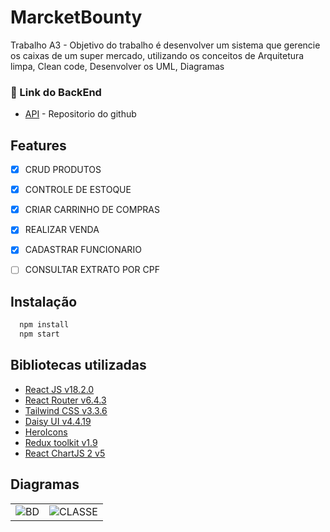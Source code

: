 # MarcketBounty

Trabalho A3 - Objetivo do trabalho é desenvolver um sistema que gerencie os caixas de um super mercado, utilizando os conceitos de Arquitetura limpa, Clean code, Desenvolver os UML, Diagramas 

### 🔧 Link do BackEnd
* [API](https://github.com/danielmenezesjj/MarcketBounty-a3) - Repositorio do github


## Features

* [x] CRUD PRODUTOS
* [X] CONTROLE DE ESTOQUE
* [X] CRIAR CARRINHO DE COMPRAS
* [X] REALIZAR VENDA
* [X] CADASTRAR FUNCIONARIO
* [ ] CONSULTAR EXTRATO POR CPF



## Instalação

```bash
  npm install
  npm start
```
    
## Bibliotecas utilizadas

- [React JS v18.2.0](https://reactjs.org/)
- [React Router v6.4.3](https://reactrouter.com/en/main)
- [Tailwind CSS v3.3.6](https://tailwindcss.com/)
- [Daisy UI v4.4.19](https://daisyui.com/)
- [HeroIcons](https://heroicons.com/)
- [Redux toolkit v1.9](https://redux-toolkit.js.org/)
- [React ChartJS 2 v5](https://react-chartjs-2.js.org/)



## Diagramas

|                          |                               |
:-------------------------:|:-------------------------:
![BD](https://i.imgur.com/o2G9hrx.png) | ![CLASSE](https://i.imgur.com/NogRGIG.png) 







